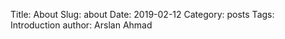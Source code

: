 Title: About
Slug: about
Date: 2019-02-12
Category: posts
Tags: Introduction
author: Arslan Ahmad


